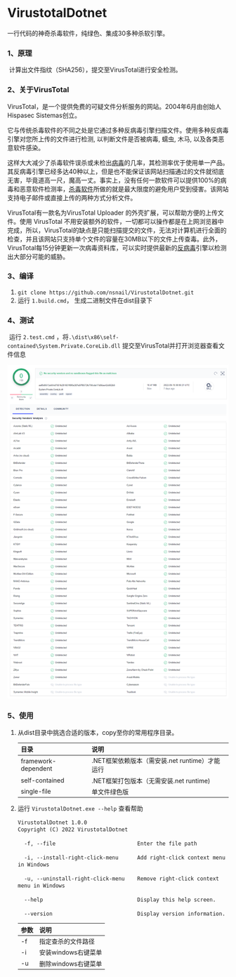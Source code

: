 # VirustotalDotnet
一行代码的神奇杀毒软件，纯绿色、集成30多种杀软引擎。

### 1、原理

​	计算出文件指纹（SHA256），提交至VirusTotal进行安全检测。

### 2、关于VirusTotal

​	VirusTotal，是一个提供免费的可疑文件分析服务的网站。2004年6月由创始人Hispasec Sistemas创立。

它与传统杀毒软件的不同之处是它通过多种反病毒引擎扫描文件。使用多种反病毒引擎对您所上传的文件进行检测, 以判断文件是否被病毒, 蠕虫, 木马, 以及各类恶意软件感染。

这样大大减少了杀毒软件误杀或未检出[病毒](https://baike.baidu.com/item/病毒/4811584?fromModule=lemma_inlink)的几率，其检测率优于使用单一产品。其反病毒引擎已经多达40种以上，但是也不能保证该网站扫描通过的文件就彻底无害，毕竟道高一尺，魔高一丈。事实上，没有任何一款软件可以提供100%的病毒和恶意软件检测率，[杀毒软件](https://baike.baidu.com/item/杀毒软件?fromModule=lemma_inlink)所做的就是最大限度的避免用户受到侵害。该网站支持电子邮件或直接上传的两种方式分析文件。

VirusTotal有一款名为VirusTotal Uploader 的外壳扩展，可以帮助方便的上传文件。使用 VirusTotal 不用安装额外的软件，一切都可以操作都是在上网浏览器中完成，所以，VirusTotal的缺点是只能扫描提交的文件，无法对计算机进行全面的检查，并且该网站只支持单个文件的容量在30MB以下的文件上传查毒。此外，VirusTotal每15分钟更新一次病毒资料库，可以实时提供最新的[反病毒](https://baike.baidu.com/item/反病毒/191616?fromModule=lemma_inlink)引擎以检测出大部分可能的威胁。

### 3、编译

1. `git clone https://github.com/nsnail/VirustotalDotnet.git`
2. 运行 `1.build.cmd`，  生成二进制文件在dist目录下

### 4、测试

​	运行 `2.test.cmd` ，将`.\dist\x86\self-contained\System.Private.CoreLib.dll` 提交至VirusTotal并打开浏览器查看文件信息

![image-20220923112948028](res/images/image-20220923112948028.png)

### 5、使用

1. 从dist目录中挑选合适的版本，copy至你的常用程序目录。

   | 目录                | 说明                                           |
   | ------------------- | ---------------------------------------------- |
   | framework-dependent | .NET框架依赖版本（需安装.net runtime）才能运行 |
   | self-contained      | .NET框架打包版本（无需安装.net runtime)        |
   | single-file         | 单文件绿色版                                   |

2. 运行 `VirustotalDotnet.exe --help` 查看帮助

   ```
   VirustotalDotnet 1.0.0
   Copyright (C) 2022 VirustotalDotnet
   
     -f, --file                          Enter the file path
   
     -i, --install-right-click-menu      Add right-click context menu in Windows
   
     -u, --uninstall-right-click-menu    Remove right-click context menu in Windows
   
     --help                              Display this help screen.
   
     --version                           Display version information.
   
   ```

   | 参数 | 说明                |
   | ---- | ------------------- |
   | -f   | 指定查杀的文件路径  |
   | -i   | 安装windows右键菜单 |
   | -u   | 删除windows右键菜单 |

   
